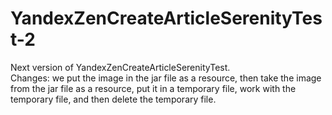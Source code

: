 # YandexZenCreateArticleSerenityTest-2
Next version of YandexZenCreateArticleSerenityTest. <br>
Changes: we put the image in the jar file as a resource, then take the image from the jar file as a resource, put it in a temporary file, work with the temporary file, and then delete the temporary file.
